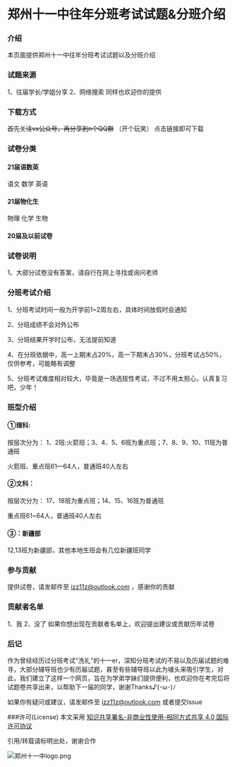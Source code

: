 # 郑州十一中往年分班考试试题&分班介绍

### 介绍
本页面提供郑州十一中往年分班考试试题以及分班介绍

### 试题来源
1、往届学长/学姐分享
2、网络搜索
同样也欢迎你的提供

### 下载方式
~~首先关注vx公众号，再分享到n个QQ群~~ （开个玩笑）
点击链接即可下载

### 试卷分类
#### 21届语数英
语文 数学 英语  

#### 21届物化生 
物理 化学 生物
#### 20届及以前试卷


### 试卷说明
1、大部分试卷没有答案，请自行在网上寻找或询问老师


### 分班考试介绍
1、分班考试时间一般为开学前1~2周左右，具体时间放假时会通知  

2、分班成绩不会对外公布  

3、分班结果开学时公布，无法提前知道  

4、在分班依据中，高一上期末占20%，高一下期末占30%，分班考试占50%，仅供参考，可能略有调整  

5、分班考试难度相对较大，毕竟是一场选拔性考试，不过不用太担心，认真复习吧，少年！

### 班型介绍
#### ①理科:  

按层次分为： 1、2班:火箭班；3、4、5、6班为重点班；7、8、9、10、11班为普通班  

火箭班、重点班61—64人，普通班40人左右  

#### ②文科：
按层次分为： 17、18班为重点班；14、15、16班为普通班  

重点班61~64人，普通班40人左右  

#### ③：新疆部  

12,13班为新疆部，其他本地生班会有几位新疆班同学


### 参与贡献

提供试卷，请发邮件至 izz11z@outlook.com ，感谢你的贡献

### 贡献者名单
1、我
2、没了
如果你想出现在贡献者名单上，欢迎提出建议或贡献历年试卷

### 后记  

作为曾经经历过分班考试"洗礼"的十一er，深知分班考试的不易以及历届试题的难寻，大部分辅导班也少有历届试题，甚至有些辅导班以此为噱头来吸引学生，对此，我们建立了这样一个网页，旨在为学弟学妹们提供便利，也欢迎你在考完后将试题卷共享出来，以帮助下一届的同学，谢谢Thanks♪(･ω･)ﾉ
  
  
如果你有疑问或建议，请发邮件至 izz11z@outlook.com 或者提交Issue

###许可(License)
本文采用 [知识共享署名-非商业性使用-相同方式共享 4.0 国际许可协议](https://creativecommons.org/licenses/by-nc-sa/4.0/deed.zh "知识共享署名-非商业性使用-相同方式共享 4.0 国际许可协议")  

引用/转载请标明出处，谢谢合作

![郑州十一中logo.png](https://s1.ax1x.com/2020/03/23/87041S.png)
